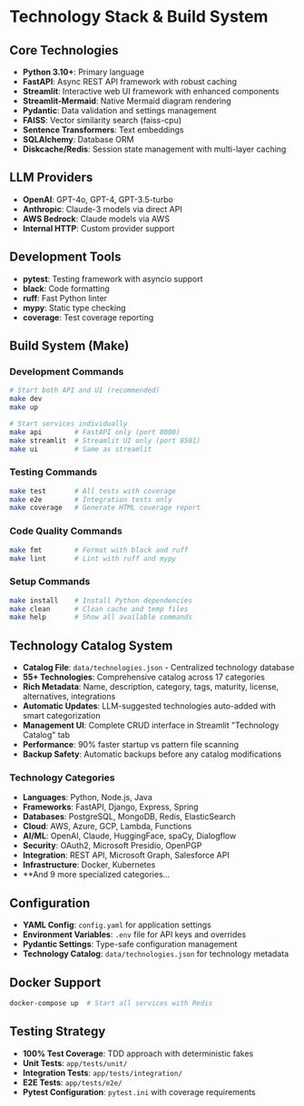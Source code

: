 # Technology Stack & Build System

## Core Technologies

- **Python 3.10+**: Primary language
- **FastAPI**: Async REST API framework with robust caching
- **Streamlit**: Interactive web UI framework with enhanced components
- **Streamlit-Mermaid**: Native Mermaid diagram rendering
- **Pydantic**: Data validation and settings management
- **FAISS**: Vector similarity search (faiss-cpu)
- **Sentence Transformers**: Text embeddings
- **SQLAlchemy**: Database ORM
- **Diskcache/Redis**: Session state management with multi-layer caching

## LLM Providers

- **OpenAI**: GPT-4o, GPT-4, GPT-3.5-turbo
- **Anthropic**: Claude-3 models via direct API
- **AWS Bedrock**: Claude models via AWS
- **Internal HTTP**: Custom provider support

## Development Tools

- **pytest**: Testing framework with asyncio support
- **black**: Code formatting
- **ruff**: Fast Python linter
- **mypy**: Static type checking
- **coverage**: Test coverage reporting

## Build System (Make)

### Development Commands

```bash
# Start both API and UI (recommended)
make dev
make up

# Start services individually
make api        # FastAPI only (port 8000)
make streamlit  # Streamlit UI only (port 8501)
make ui         # Same as streamlit
```

### Testing Commands

```bash
make test       # All tests with coverage
make e2e        # Integration tests only
make coverage   # Generate HTML coverage report
```

### Code Quality Commands

```bash
make fmt        # Format with black and ruff
make lint       # Lint with ruff and mypy
```

### Setup Commands

```bash
make install    # Install Python dependencies
make clean      # Clean cache and temp files
make help       # Show all available commands
```

## Technology Catalog System

- **Catalog File**: `data/technologies.json` - Centralized technology database
- **55+ Technologies**: Comprehensive catalog across 17 categories
- **Rich Metadata**: Name, description, category, tags, maturity, license, alternatives, integrations
- **Automatic Updates**: LLM-suggested technologies auto-added with smart categorization
- **Management UI**: Complete CRUD interface in Streamlit "Technology Catalog" tab
- **Performance**: 90% faster startup vs pattern file scanning
- **Backup Safety**: Automatic backups before any catalog modifications

### Technology Categories

- **Languages**: Python, Node.js, Java
- **Frameworks**: FastAPI, Django, Express, Spring
- **Databases**: PostgreSQL, MongoDB, Redis, ElasticSearch
- **Cloud**: AWS, Azure, GCP, Lambda, Functions
- **AI/ML**: OpenAI, Claude, HuggingFace, spaCy, Dialogflow
- **Security**: OAuth2, Microsoft Presidio, OpenPGP
- **Integration**: REST API, Microsoft Graph, Salesforce API
- **Infrastructure**: Docker, Kubernetes
- **And 9 more specialized categories...

## Configuration

- **YAML Config**: `config.yaml` for application settings
- **Environment Variables**: `.env` file for API keys and overrides
- **Pydantic Settings**: Type-safe configuration management
- **Technology Catalog**: `data/technologies.json` for technology metadata

## Docker Support

```bash
docker-compose up  # Start all services with Redis
```

## Testing Strategy

- **100% Test Coverage**: TDD approach with deterministic fakes
- **Unit Tests**: `app/tests/unit/`
- **Integration Tests**: `app/tests/integration/`
- **E2E Tests**: `app/tests/e2e/`
- **Pytest Configuration**: `pytest.ini` with coverage requirements